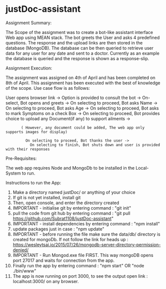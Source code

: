 # justDoc-assistant

Assignment Summary:

The Scope of the assignment was to create a bot-like assistant interface Web app using MEAN stack. The bot greets the User and asks 4 predefined questions. The response and the upload links are then stored in the database (MongoDB). The database can be then queried to retrieve user data for any user for any date and sent to a doctor. Currently as an example the database is queried and the response is shown as a response-slip.

Assignment Execution:

The assignment was assigned on 4th of April and has been completed on 8th of April. This assignment has been executed with the best of knowledge of the scope. Use case flow is as follows:

User opens browser link -> 
 Option is provided to consult the bot -> 
   On-select, Bot opens and greets ->
     On selecting to proceed, Bot asks Name -> 
       On selecting to proceed, Bot asks Age -> 
         On selecting to proceed, Bot asks to mark Symptoms on a check Box -> 
           On selecting to proceed, Bot provides choice to upload any Document(if any) to support ailments -> 

           ( However, any document could be added, The web app only supports images for display)

             On selecting to proceed, Bot thanks the user -> 
               On selecting to finish, Bot shuts down and user is provided with their responses

Pre-Requisites:

The web app requires Node and MongoDb to be installed in the Local-System to run.


Instructions to run the App:

1. Make a directory named justDoc/ or anything of your choice
2. If git is not yet installed, install git
3. Then, open console, and enter the directory created
4. IMPORTANT - initialise git by entering command : "git init"
5. pull the code from git hub by entering command : "git pull https://github.com/Subrat1108/justDoc-assistant"
6. IMPORTANT - install dependencies by entering command : "npm install"
7. update packages just in case : "npm update"
8. IMPORTANT - before running the file make sure the data/db/ directory is created for mongoDb. If not follow the link
            for heads up : https://wesleytsai.io/2015/07/26/mongodb-server-directory-permission-denied/
9. IMPORTANT - Run Mongod.exe file FIRST. This way mongoDB opens port 27017 and waits for connection from the app.
10. Finally run the app by entering command : "npm start" OR "node ./bin/www"
11. The app is now running on port 3000, to see the output open link : localhost:3000/ on any browser.

